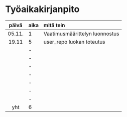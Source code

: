 # Työaikakirjanpito

| päivä | aika | mitä tein  |
| :----:|:-----| :-----|
| 05.11.| 1    | Vaatimusmäärittelyn luonnostus
| 19.11 | 5    | user_repo luokan toteutus
|       | -    | 
|       | -    | 
|       | -    | 
|       | -    | 
|       | -    | 
|       | -    | 
|       | -    | 
| yht   | 6    | | 